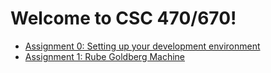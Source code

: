 # Welcome to CSC 470/670!
- [Assignment 0: Setting up your development environment](assignments/setup.md)
- [Assignment 1: Rube Goldberg Machine](assignments/01_machine.md)